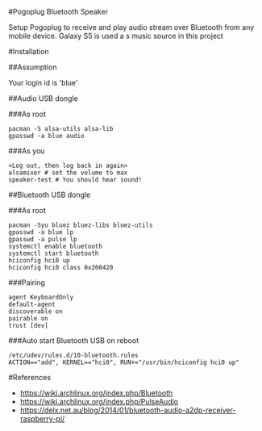 #Pogoplug Bluetooth Speaker

Setup Pogoplug to receive and play audio stream over Bluetooth from any mobile device. Galaxy S5 is used a s music source in this project

#Installation

##Assumption

Your login id is 'blue'

##Audio USB dongle

###As root

```
pacman -S alsa-utils alsa-lib
gpasswd -a blue audio
```

###As you

```
<Log out, then log back in again>
alsamixer # set the volume to max
speaker-test # You should hear sound!
```

##Bluetooth USB dongle

###As root

```
pacman -Syu bluez bluez-libs bluez-utils
gpasswd -a blue lp
gpasswd -a pulse lp
systemctl enable bluetooth
systemctl start bluetooth
hciconfig hci0 up
hciconfig hci0 class 0x200420
```

###Pairing

```
agent KeyboardOnly
default-agent
discoverable on
pairable on
trust [dev]
```

###Auto start Bluetooth USB on reboot

```
/etc/udev/rules.d/10-bluetooth.rules
ACTION=="add", KERNEL=="hci0", RUN+="/usr/bin/hciconfig hci0 up"
```

#References

* https://wiki.archlinux.org/index.php/Bluetooth
* https://wiki.archlinux.org/index.php/PulseAudio
* https://delx.net.au/blog/2014/01/bluetooth-audio-a2dp-receiver-raspberry-pi/
